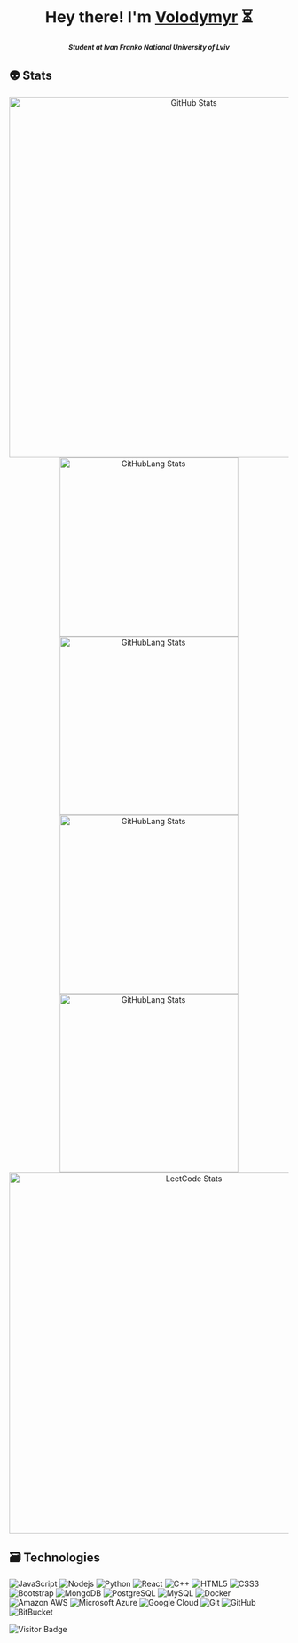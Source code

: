 <div>
  <h1 align='center'>Hey there! I'm <a href="https://github.com/vsh51/vsh51">Volodymyr</a> ⏳</h1>
  <h5 align="center" style="font-size: 12px;"><i>Student at Ivan Franko National University of Lviv</i></h5>
</div>

<h2>👽 Stats </h2>
<div align="center">
  <img width="650px" src="https://github-profile-summary-cards.vercel.app/api/cards/profile-details?username=vsh51" alt="GitHub Stats"/>
  </br>
  <img width="322px" src="https://github-profile-summary-cards.vercel.app/api/cards/most-commit-language?username=vsh51" alt="GitHubLang Stats"/>
  <img width="322px" src="https://github-profile-summary-cards.vercel.app/api/cards/repos-per-language?username=vsh51" alt="GitHubLang Stats"/>
  </br>
  <img width="322px" src="https://github-profile-summary-cards.vercel.app/api/cards/stats?username=vsh51" alt="GitHubLang Stats"/>
  <img width="322px" src="https://github-profile-summary-cards.vercel.app/api/cards/productive-time?username=vsh51" alt="GitHubLang Stats"/>
  </br>
  <img width="650px" src="https://leetcard.jacoblin.cool/vsh51?font=Karma" alt="LeetCode Stats"/>
</div>

<h2>🗃️ Technologies </h2>

![JavaScript](https://img.shields.io/badge/-JavaScript-black?style=flat-square&logo=javascript)
![Nodejs](https://img.shields.io/badge/-Nodejs-black?style=flat-square&logo=Node.js)
![Python](https://img.shields.io/badge/-Python-black?style=flat-square&logo=Python)
![React](https://img.shields.io/badge/-React-black?style=flat-square&logo=react)
![C++](https://img.shields.io/badge/-C++-00599C?style=flat-square&logo=c)
![HTML5](https://img.shields.io/badge/-HTML5-E34F26?style=flat-square&logo=html5&logoColor=white)
![CSS3](https://img.shields.io/badge/-CSS3-1572B6?style=flat-square&logo=css3)
![Bootstrap](https://img.shields.io/badge/-Bootstrap-563D7C?style=flat-square&logo=bootstrap)
![MongoDB](https://img.shields.io/badge/-MongoDB-black?style=flat-square&logo=mongodb)
![PostgreSQL](https://img.shields.io/badge/-PostgreSQL-336791?style=flat-square&logo=postgresql)
![MySQL](https://img.shields.io/badge/-MySQL-black?style=flat-square&logo=mysql)
![Docker](https://img.shields.io/badge/-Docker-black?style=flat-square&logo=docker)
![Amazon AWS](https://img.shields.io/badge/Amazon%20AWS-232F3E?style=flat-square&logo=amazon-aws)
![Microsoft Azure](https://img.shields.io/badge/Microsoft%20Azure-232F7E?style=flat-square&logo=microsoft-azure)
![Google Cloud](https://img.shields.io/badge/Google%20Cloud-black?style=flat-square&logo=google-cloud)
![Git](https://img.shields.io/badge/-Git-black?style=flat-square&logo=git)
![GitHub](https://img.shields.io/badge/-GitHub-181717?style=flat-square&logo=github)
![BitBucket](https://img.shields.io/badge/-BitBucket-darkblue?style=flat-square&logo=bitbucket)

![Visitor Badge](https://visitor-badge.laobi.icu/badge?page_id=vsh51.vsh51)
